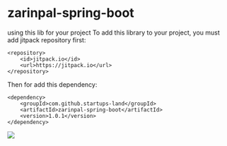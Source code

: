 # zarinpal-spring-boot

using this lib for your project
To add this library to your project, you must add jitpack repository first:

```
<repository>
    <id>jitpack.io</id>
    <url>https://jitpack.io</url>
</repository>
```

Then for add this dependency:

```
<dependency>
    <groupId>com.github.startups-land</groupId>
    <artifactId>zarinpal-spring-boot</artifactId>
    <version>1.0.1</version>
</dependency>
```

[![](https://jitpack.io/v/Startups-Land/zarinpal-spring-boot.svg)](https://jitpack.io/#Startups-Land/zarinpal-spring-boot)
